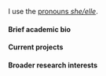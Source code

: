 I use the [pronouns _she/elle_](http://pronoun.is/she).

#### Brief academic bio


#### Current projects


#### Broader research interests 

